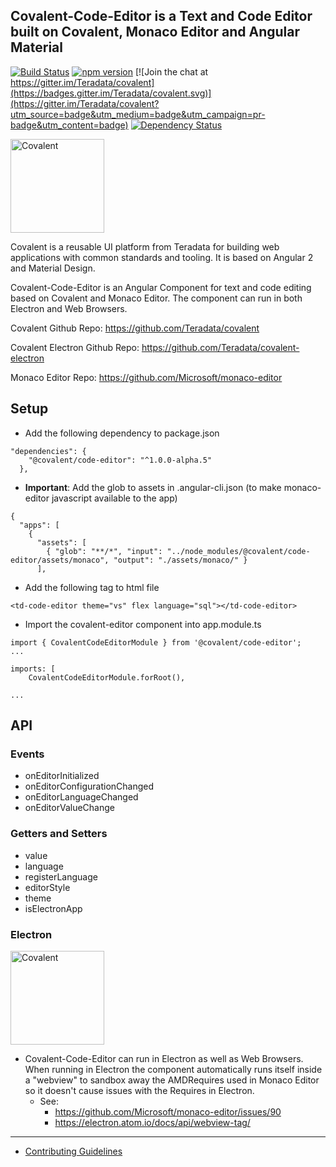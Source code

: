 ## Covalent-Code-Editor is a Text and Code Editor built on Covalent, Monaco Editor and Angular Material

[![Build Status](https://travis-ci.org/Teradata/covalent.svg?branch=develop)](https://travis-ci.org/Teradata/covalent-code-editor)
[![npm version](https://badge.fury.io/js/%40covalent%2Fcore.svg)](https://badge.fury.io/js/%40covalent%2Fcode-editor)
[![Join the chat at https://gitter.im/Teradata/covalent](https://badges.gitter.im/Teradata/covalent.svg)](https://gitter.im/Teradata/covalent?utm_source=badge&utm_medium=badge&utm_campaign=pr-badge&utm_content=badge)
[![Dependency Status](https://dependencyci.com/github/Teradata/covalent/badge)](https://dependencyci.com/github/Teradata/covalent-code-editor)

<img alt="Covalent" src="https://cdn.rawgit.com/Teradata/covalent/develop/src/app/assets/icons/covalent.svg" width="150">

Covalent is a reusable UI platform from Teradata for building web applications with common standards and tooling. It is based on Angular 2 and Material Design.

Covalent-Code-Editor is an Angular Component for text and code editing based on Covalent and Monaco Editor. The component can run in both Electron and Web Browsers.

Covalent Github Repo: https://github.com/Teradata/covalent

Covalent Electron Github Repo: https://github.com/Teradata/covalent-electron

Monaco Editor Repo: https://github.com/Microsoft/monaco-editor

## Setup

* Add the following dependency to package.json
```
"dependencies": {
    "@covalent/code-editor": "^1.0.0-alpha.5"
  },
```
* **Important**: Add the glob to assets in .angular-cli.json (to make monaco-editor javascript available to the app)
```
{
  "apps": [
    {
      "assets": [
        { "glob": "**/*", "input": "../node_modules/@covalent/code-editor/assets/monaco", "output": "./assets/monaco/" }
      ],
```
* Add the following tag to html file
```
<td-code-editor theme="vs" flex language="sql"></td-code-editor>
```
* Import the covalent-editor component into app.module.ts
```
import { CovalentCodeEditorModule } from '@covalent/code-editor';
...

imports: [
    CovalentCodeEditorModule.forRoot(),

...
```

## API

### Events
* onEditorInitialized
* onEditorConfigurationChanged
* onEditorLanguageChanged
* onEditorValueChange

### Getters and Setters
* value
* language
* registerLanguage
* editorStyle
* theme
* isElectronApp

### Electron

<img alt="Covalent" src="https://cdn.rawgit.com/Teradata/covalent-electron/develop/src/app/assets/icons/covalent-and-electron.svg" width="150">

*  Covalent-Code-Editor can run in Electron as well as Web Browsers.  When running in Electron the component automatically runs itself inside a "webview" to sandbox away the AMDRequires used in Monaco Editor so it doesn't cause issues with the Requires in Electron.
   * See:
     * https://github.com/Microsoft/monaco-editor/issues/90
     * https://electron.atom.io/docs/api/webview-tag/

---

* [Contributing Guidelines](docs/CONTRIBUTING.md)